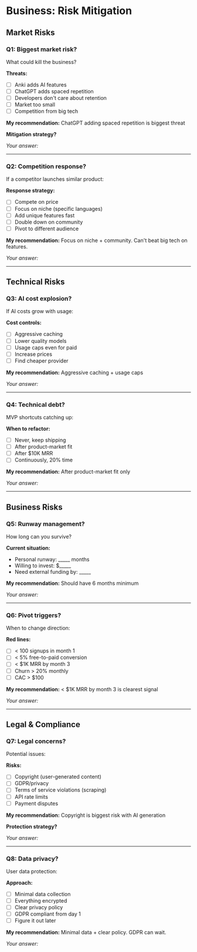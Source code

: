 # Business: Risk Mitigation

## Market Risks

### Q1: Biggest market risk?
What could kill the business?

**Threats:**
- [ ] Anki adds AI features
- [ ] ChatGPT adds spaced repetition
- [ ] Developers don't care about retention
- [ ] Market too small
- [ ] Competition from big tech

**My recommendation:** ChatGPT adding spaced repetition is biggest threat

**Mitigation strategy?**

*Your answer:*

---

### Q2: Competition response?
If a competitor launches similar product:

**Response strategy:**
- [ ] Compete on price
- [ ] Focus on niche (specific languages)
- [ ] Add unique features fast
- [ ] Double down on community
- [ ] Pivot to different audience

**My recommendation:** Focus on niche + community. Can't beat big tech on features.

*Your answer:*

---

## Technical Risks

### Q3: AI cost explosion?
If AI costs grow with usage:

**Cost controls:**
- [ ] Aggressive caching
- [ ] Lower quality models
- [ ] Usage caps even for paid
- [ ] Increase prices
- [ ] Find cheaper provider

**My recommendation:** Aggressive caching + usage caps

*Your answer:*

---

### Q4: Technical debt?
MVP shortcuts catching up:

**When to refactor:**
- [ ] Never, keep shipping
- [ ] After product-market fit
- [ ] After $10K MRR
- [ ] Continuously, 20% time

**My recommendation:** After product-market fit only

*Your answer:*

---

## Business Risks

### Q5: Runway management?
How long can you survive?

**Current situation:**
- Personal runway: _____ months
- Willing to invest: $_____
- Need external funding by: _____

**My recommendation:** Should have 6 months minimum

*Your answer:*

---

### Q6: Pivot triggers?
When to change direction:

**Red lines:**
- [ ] < 100 signups in month 1
- [ ] < 5% free-to-paid conversion
- [ ] < $1K MRR by month 3
- [ ] Churn > 20% monthly
- [ ] CAC > $100

**My recommendation:** < $1K MRR by month 3 is clearest signal

*Your answer:*

---

## Legal & Compliance

### Q7: Legal concerns?
Potential issues:

**Risks:**
- [ ] Copyright (user-generated content)
- [ ] GDPR/privacy
- [ ] Terms of service violations (scraping)
- [ ] API rate limits
- [ ] Payment disputes

**My recommendation:** Copyright is biggest risk with AI generation

**Protection strategy?**

*Your answer:*

---

### Q8: Data privacy?
User data protection:

**Approach:**
- [ ] Minimal data collection
- [ ] Everything encrypted
- [ ] Clear privacy policy
- [ ] GDPR compliant from day 1
- [ ] Figure it out later

**My recommendation:** Minimal data + clear policy. GDPR can wait.

*Your answer:*